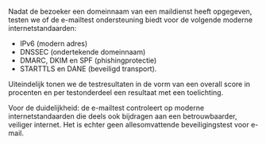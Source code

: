 Nadat de bezoeker een domeinnaam van een maildienst heeft opgegeven, testen we of de e-mailtest ondersteuning biedt voor de volgende moderne internetstandaarden:
* IPv6 (modern adres)
* DNSSEC (ondertekende domeinnaam)
* DMARC, DKIM en SPF (phishingprotectie)
* STARTTLS en DANE (beveiligd transport).

Uiteindelijk tonen we de testresultaten in de vorm van een overall score in procenten en per testonderdeel een resultaat met een toelichting.

Voor de duidelijkheid: de e-mailtest controleert op moderne internetstandaarden die deels ook bijdragen aan een betrouwbaarder, veiliger internet. Het is echter geen allesomvattende beveiligingstest voor e-mail.
